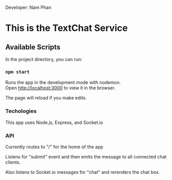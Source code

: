 Developer: Nam Phan
# This is the TextChat Service

## Available Scripts

In the project directory, you can run:

### `npm start`

Runs the app in the development mode with nodemon.\
Open [http://localhost:3000](http://localhost:3000) to view it in the browser.

The page will reload if you make edits.

### Techologies

This app uses Node.js, Express, and Socket.io

### API

Currently routes to "/" for the home of the app

Listens for "submit" event and then emits the message to all connected chat clients.

Also listens to Socket.io messages for "chat" and rerenders the chat box.

